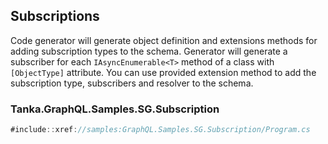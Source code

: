 ## Subscriptions

Code generator will generate object definition and extensions methods for adding subscription 
types to the schema. Generator will generate a subscriber for each `IAsyncEnumerable<T>` method
of a class with `[ObjectType]` attribute. You can use provided extension method to add the 
subscription type, subscribers and resolver to the schema.


### Tanka.GraphQL.Samples.SG.Subscription

```csharp
#include::xref://samples:GraphQL.Samples.SG.Subscription/Program.cs
```
